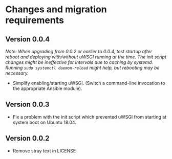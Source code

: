 # Changes and migration requirements

## Version 0.0.4

*Note: When upgrading from 0.0.2 or earlier to 0.0.4, test startup after reboot
and deploying with/without uWSGI running at the time.  The init script changes
might be ineffective for intervals due to caching by systemd.  Running
`sudo systemctl daemon-reload` might help, but rebooting may be necessary.*

* Simplify enabling/starting uWSGI.  (Switch a command-line invocation to the
  appropriate Ansible module).

## Version 0.0.3

* Fix a problem with the init script which prevented uWSGI from starting at
  system boot on Ubuntu 18.04.

## Version 0.0.2

* Remove stray text in LICENSE
